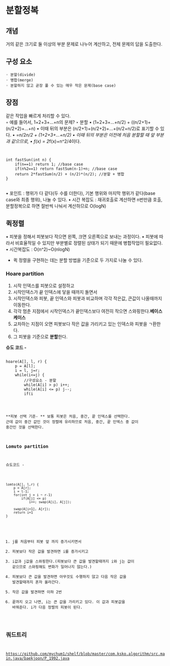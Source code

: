 # 분할정복

## 개념
거의 같은 크기로 둘 이상의 부분 문제로 나누어 계산하고, 전체 문제의 답을 도출한다.

## 구성 요소 
	◦ 분할(divide)
	◦ 병합(merge)
	◦ 분할하지 않고 곧장 풀 수 있는 매우 작은 문제(base case)

## 장점  
같은 작업을 빠르게 처리할 수 있다.  
	◦ 예를 들어서, 1+2+3+...+n의 문제?
		‣ 분할
			• (1+2+3+...+n/2) + ((n/2+1)+(n/2+2)+...+n)
			• 이때 뒤의 부분은 (n/2+1)+(n/2+2)+...+(n/2+n/2)로 표기할 수 있다.
			• =n/2*n/2 + (1+2+3+...+n/2)
			• 이때 뒤의 부분은 이전에 처음 분할할 때 앞 부분과 같으므로,
			• f(x) = 2*f(x)+n^2/4이다.


<pre><code>

int fastSun(int n) {
	if(n==1) return 1; //base case
	if(n%2==1) return fastSum(n-1)+n; //base case
	return 2*fastSum(n/2) + (n/2)*(n/2); //분할 + 병합
}

</code></pre>

• 포인트 : 행위가 다 같다(두 수를 더한다), 기본 행위와 마지막 행위가 같다(base case와 최종 행위), 나눌 수 있다.
• 시간 복잡도 : 재귀호출로 계산하면 n번만큼 호출, 분할정복으로 하면 절반씩 나눠서 계산하므로 O(logN)


## 퀵정렬
• 피봇을 정해서 피봇보다 작으면 왼쪽, 크면 오른쪽으로 보내는 과정이다.
• 피봇에 따라서 비효율적일 수 있지만 부분별로 정렬된 상태가 되기 때문에 병합작업이 필요없다.
• 시간복잡도 : O(n^2)~O(nlogN)
* 퀵 정렬을 구현하는 데는 분할 방법을 기준으로 두 가지로 나눌 수 있다.  
  
### Hoare partition
1. 시작 인덱스를 피봇으로 설정하고
2. 시작인덱스가 끝 인덱스에 닿을 때까지 돌면서
3. 시작인덱스와 피봇, 끝 인덱스와 피봇과 비교하며 각각 작은값, 큰값이 나올때까지 이동한다.
4. 각각 멈춘 지점에서 시작인덱스가 끝인덱스보다 여전히 작으면 스와핑한다.**베이스 케이스**
5. 교차하는 지점이 오면 피봇보다 작은 값을 가리키고 있는 인덱스와 피봇을 ㄱ환한다.
6. 그 피봇을 기준으로 **분할**한다.
  
**슈도 코드 -**
<pre><code>
hoare(A[], l, r) {
	p = A[l];
	i = l, j=r;
	while(i<=j) {
		//구성요소 - 분할
		while(A[i] > p) i++;
		while(A[i] <= p) j--;
		if(i<j) swap(A[i],A[j]); //구성요소 - base case
	}
	
	swap(A[l], A[j]);
	return j;
}
</code></pre>
  
**피봇 선택 기준-  **
보통 피봇은 처음, 중간, 끝 인덱스를 선택한다. 근데 값이 중간 값인 것이 정렬에 유리하므로 처음, 중간, 끝 인덱스 중 값이 중간인 것을 선택한다.
  
### Lomuto partition
  
슈도코드 -
  
<pre><code>
lomto(A[], l,r) {
	p = A[r];
	i = l-1;
	for(int j = i ~ r-1)
		if(A[j] <= p)
			i++; swap(A[i], A[j]);
			
	swap(A[i+1], A[r]);
	return i+1
}
</code></pre>
  
1. j를 처음부터 피봇 앞 까지 증가시키면서  
2. 피봇보다 작은 값을 발견하면 i를 증가시키고  
3. i값과 j값을 스와핑한다.(피봇보다 큰 값을 발견할때까지 i와 j는 값이 같으므로 스와핑해도 변화가 일어나지 않는다.)  
4. 피봇보다 큰 값을 발견하면 아무것도 수행하지 않고 다음 작은 값을 발견할때까지 혼자 올라간다.
5. 작은 값을 발견하면 이하 2번
6. 끝까지 오고 나면, i는 큰 값을 가리키고 있다. 이 값과 피봇값을 바꿔준다. i가 다음 정렬의 피봇이 된다.
  
  
## 쿼드트리  

https://github.com/mychum1/shelf/blob/master/com.ksko.algorithm/src.main.java/baekjoon/P_1992.java
